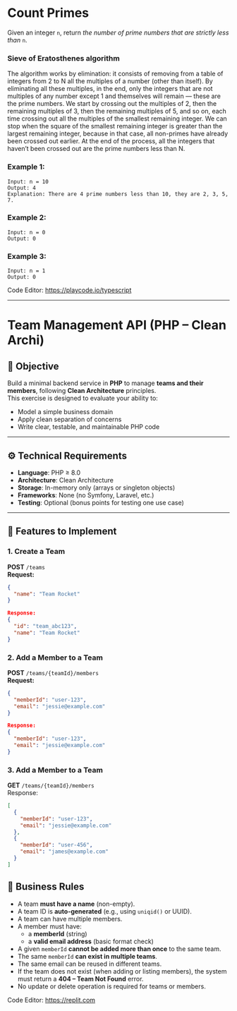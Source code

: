 # Count Primes

Given an integer `n`, return _the number of prime numbers that are strictly less than_ `n`.

### Sieve of Eratosthenes algorithm
The algorithm works by elimination: it consists of removing from a table of integers from 2 to N all the multiples of a number (other than itself).
By eliminating all these multiples, in the end, only the integers that are not multiples of any number except 1 and themselves will remain — these are the prime numbers.
We start by crossing out the multiples of 2, then the remaining multiples of 3, then the remaining multiples of 5, and so on, each time crossing out all the multiples of the smallest remaining integer.
We can stop when the square of the smallest remaining integer is greater than the largest remaining integer, because in that case, all non-primes have already been crossed out earlier.
At the end of the process, all the integers that haven’t been crossed out are the prime numbers less than N.

### **Example 1:**
    Input: n = 10
    Output: 4
    Explanation: There are 4 prime numbers less than 10, they are 2, 3, 5, 7.
    
### **Example 2:**
    Input: n = 0
    Output: 0
    
### **Example 3:**
    Input: n = 1
    Output: 0
    
Code Editor: https://playcode.io/typescript

---

# Team Management API (PHP – Clean Archi)

## 🎯 Objective

Build a minimal backend service in **PHP** to manage **teams and their members**, following **Clean Architecture** principles.  
This exercise is designed to evaluate your ability to:
- Model a simple business domain
- Apply clean separation of concerns
- Write clear, testable, and maintainable PHP code

---

## ⚙️ Technical Requirements

- **Language**: PHP ≥ 8.0
- **Architecture**: Clean Architecture  
- **Storage**: In-memory only (arrays or singleton objects)
- **Frameworks**: None (no Symfony, Laravel, etc.)
- **Testing**: Optional (bonus points for testing one use case)

---

## 🧱 Features to Implement

### 1. Create a Team  
**POST** `/teams`  
**Request:**
```json
{
  "name": "Team Rocket"
}

Response:
{
  "id": "team_abc123",
  "name": "Team Rocket"
}
```

### 2. Add a Member to a Team
**POST** `/teams/{teamId}/members`  
**Request:**
```json
{
  "memberId": "user-123",
  "email": "jessie@example.com"
}

Response:
{
  "memberId": "user-123",
  "email": "jessie@example.com"
}
```


### 3. Add a Member to a Team
**GET** `/teams/{teamId}/members`  
Response:
```json
[
  {
    "memberId": "user-123",
    "email": "jessie@example.com"
  },
  {
    "memberId": "user-456",
    "email": "james@example.com"
  }
]
```

## 📏 Business Rules

- A team **must have a name** (non-empty).
- A team ID is **auto-generated** (e.g., using `uniqid()` or UUID).
- A team can have multiple members.
- A member must have:
  - a **memberId** (string)
  - a **valid email address** (basic format check)
- A given `memberId` **cannot be added more than once** to the same team.
- The same `memberId` **can exist in multiple teams**.
- The same email can be reused in different teams.
- If the team does not exist (when adding or listing members), the system must return a **404 – Team Not Found** error.
- No update or delete operation is required for teams or members.

Code Editor: https://replit.com
